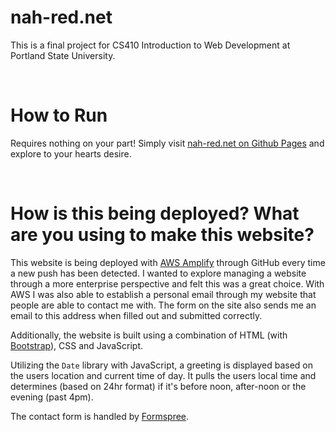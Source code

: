 # nah-red.net

This is a final project for CS410 Introduction to Web Development at Portland
State University.

<br />

# How to Run

Requires nothing on your part! Simply visit [nah-red.net on Github Pages](https://nalexh2.github.io/nahrednetv1/)
and explore to your hearts desire.

<br />

# How is this being deployed? What are you using to make this website?

This website is being deployed with [AWS Amplify](https://aws.amazon.com/amplify/faqs/) through GitHub every time a new push has been detected. I wanted to explore managing a website through a more enterprise perspective and felt this was a great choice. With AWS I was also able to establish a personal email through my website that people are able to contact me with. The form on the site also sends me an email to this address when filled out and submitted correctly.

Additionally, the website is built using a combination of HTML (with [Bootstrap](https://getbootstrap.com/)), CSS and JavaScript.

Utilizing the `Date` library with JavaScript, a greeting is displayed based on the users location and current time of day. It pulls the users local time and determines (based on 24hr format) if it's before noon, after-noon or the evening (past 4pm).

The contact form is handled by [Formspree](https://formspree.io).
